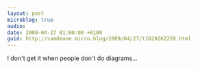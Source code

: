 ```yaml
---
layout: post
microblog: true
audio: 
date: 2009-04-27 01:00:00 +0100
guid: http://samdeane.micro.blog/2009/04/27/t1629262259.html
---
```

I don't get it when people don't do diagrams...

